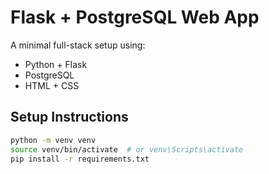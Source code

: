 # Flask + PostgreSQL Web App

A minimal full-stack setup using:

- Python + Flask
- PostgreSQL
- HTML + CSS

## Setup Instructions

```bash
python -m venv venv
source venv/bin/activate  # or venv\Scripts\activate
pip install -r requirements.txt

